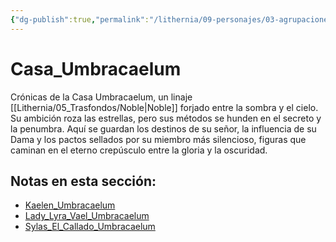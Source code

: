 ```yaml
---
{"dg-publish":true,"permalink":"/lithernia/09-personajes/03-agrupaciones/casa-umbracaelum/home/"}
---
```


# Casa_Umbracaelum

Crónicas de la Casa Umbracaelum, un linaje [[Lithernia/05_Trasfondos/Noble\|Noble]] forjado entre la sombra y el cielo. Su ambición roza las estrellas, pero sus métodos se hunden en el secreto y la penumbra. Aquí se guardan los destinos de su señor, la influencia de su Dama y los pactos sellados por su miembro más silencioso, figuras que caminan en el eterno crepúsculo entre la gloria y la oscuridad.

## Notas en esta sección:
- [Kaelen_Umbracaelum](./Kaelen_Umbracaelum.md)
- [Lady_Lyra_Vael_Umbracaelum](./Lady_Lyra_Vael_Umbracaelum.md)
- [Sylas_El_Callado_Umbracaelum](./Sylas_El_Callado_Umbracaelum.md)

